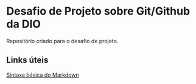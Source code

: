 # Desafio de Projeto sobre Git/Github da DIO 

Repositório criado para o desafio de projeto. 

## Links úteis

[Sintaxe básica do Markdown](https://www.markdownguide.org/) 
